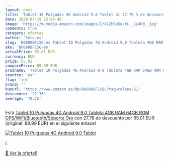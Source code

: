 ```yaml
---
layout: post
title: 'Tablet 10 Pulgadas 4G Android 9.0 Tablet al 27.76 % de descuento'
date: 2020-07-19 22:04:45
image: 'https://m.media-amazon.com/images/I/41Zh9u5q-tL._SL400_.jpg'
comments: true
category: ofertas
author: 'tole.es'
slug: 'B0888BF1SQ-es Tablet 10 Pulgadas 4G Android 9.0 Tableta 4GB RAM 64GB ROM...'
sku: 'B0888BF1SQ-es'
actualPrice: 65.01 EUR
currency: EUR
price: 65.01
comparePrice: 89.99 EUR
prodname: 'Tablet 10 Pulgadas 4G Android 9.0 Tableta 4GB RAM 64GB ROM GPS/WiFi/Bluetooth/Soporte  Oro '
country: 'es'
flag: '🇪🇸'
brand: ''
buyurl: 'https://www.amazon.es/dp/B0888BF1SQ/?tag=tolees-21'
descuento: '27.76'
average: '70.75'
---
```


Está [Tablet 10 Pulgadas 4G Android 9.0 Tableta 4GB RAM 64GB ROM GPS/WiFi/Bluetooth/Soporte  Oro ](https://www.amazon.es/dp/B0888BF1SQ/?tag=tolees-21) con 27.76 de descuento por 65.01 EUR (original: 89.99 EUR) en el siguiente enlace!

[![Tablet 10 Pulgadas 4G Android 9.0 Tablet](https://m.media-amazon.com/images/I/41Zh9u5q-tL._SL400_.jpg)](https://www.amazon.es/dp/B0888BF1SQ/?tag=tolees-21)

ℹ️:


[🛒 Ver la oferta!!](https://www.amazon.es/dp/B0888BF1SQ/?tag=tolees-21)
